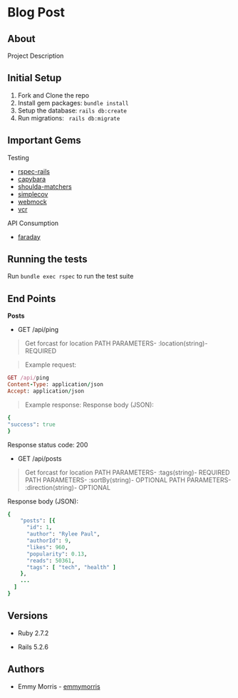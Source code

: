 # Blog Post
## About
Project Description


## Initial Setup
1. Fork and Clone the repo
2. Install gem packages: `bundle install`
3. Setup the database: `rails db:create`
4. Run migrations: ` rails db:migrate`

## Important Gems
Testing
* [rspec-rails](https://github.com/rspec/rspec-rails)
* [capybara](https://github.com/teamcapybara/capybara)
* [shoulda-matchers](https://github.com/thoughtbot/shoulda-matchers)
* [simplecov](https://github.com/simplecov-ruby/simplecov)
* [webmock](https://github.com/bblimke/webmock)
* [vcr](https://github.com/vcr/vcr)

API Consumption
* [faraday](https://github.com/lostisland/faraday)

## Running the tests
Run `bundle exec rspec` to run the test suite

## End Points
**Posts**
- GET /api/ping
> Get forcast for location
> PATH PARAMETERS- :location(string)- REQUIRED

> Example request:
```rb
GET /api/ping
Content-Type: application/json
Accept: application/json
```
> Example response:
Response body (JSON):
```rb
{
"success": true
}
```
Response status code: 200


- GET /api/posts
> Get forcast for location
> PATH PARAMETERS- :tags(string)- REQUIRED
> PATH PARAMETERS- :sortBy(string)- OPTIONAL
> PATH PARAMETERS- :direction(string)- OPTIONAL

Response body (JSON):
```rb
{
    "posts": [{
      "id": 1,
      "author": "Rylee Paul",
      "authorId": 9,
      "likes": 960,
      "popularity": 0.13,
      "reads": 50361,
      "tags": [ "tech", "health" ]
    },
    ...
  ]
}
```

## Versions

- Ruby 2.7.2

- Rails 5.2.6


## Authors

- Emmy Morris - [emmymorris](https://github.com/EmmyMorris)
